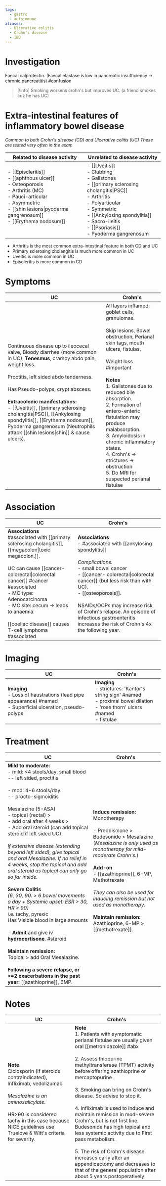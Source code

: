 ```yaml
---
tags:
  - gastro
  - autoimmune
aliases:
  - Ulcerative colitis
  - Crohn's disease
  - IBD
---
```


# Investigation
Faecal calprotectin. 
(Faecal elastase is low in pancreatic insufficiency -> chronic pancreatitis) #confusion 

>[!info]
>Smoking worsens crohn's but improves UC. (a friend smokes cuz he has UC)  

# Extra-intestinal features of inflammatory bowel disease
*Common to both Crohn's disease (CD) and Ulcerative colitis (UC)*
*These are tested very often in the exam*

| Related to disease activity                                                                                                                                                                            | Unrelated to disease activity                                                                                                                                                                                                               |
| ------------------------------------------------------------------------------------------------------------------------------------------------------------------------------------------------------ | ------------------------------------------------------------------------------------------------------------------------------------------------------------------------------------------------------------------------------------------- |
| - [[Episcleritis]]<br>- [[aphthous ulcer]]<br>- Osteoporosis<br>- Arthritis (MC)<br>	- Pauci-articular<br>	- Asymmetric<br>- [[shin lesions\|pyoderma gangrenosum]] <br>- [[Erythema nodosum]]<br><br> | - [[Uveitis]]<br>- Clubbing<br>- Gallstones<br>- [[primary sclerosing cholangitis\|PSC]]<br>- Arthritis<br>	- Polyarticular<br>	- Symmetric<br>- [[Ankylosing spondylitis]]<br>- Sacro-ileitis<br>- [[Psoriasis]]<br>- Pyoderma gangrenosum |
- Arthritis is the most common extra-intestinal feature in both CD and UC
- Primary sclerosing cholangitis is much more common in UC
- Uveitis is more common in UC
- Episcleritis is more common in CD
# Symptoms
| UC                                                                                                                                                                                                                                                                                                                                                                                                                                                                | Crohn's                                                                                                                                                                                                                                                                                                                                                                                                                                                |
| ----------------------------------------------------------------------------------------------------------------------------------------------------------------------------------------------------------------------------------------------------------------------------------------------------------------------------------------------------------------------------------------------------------------------------------------------------------------- | ------------------------------------------------------------------------------------------------------------------------------------------------------------------------------------------------------------------------------------------------------------------------------------------------------------------------------------------------------------------------------------------------------------------------------------------------------ |
| Continuous disease up to ileocecal valve, Bloody diarrhea (more common in UC), **Tenesmus**, crampy abdo pain, weight loss.<br><br>Proctitis, left sided abdo tenderness.<br><br>Has Pseudo-polyps, crypt abscess.<br><br>**Extracolonic manifestations:**<br>- [[Uveitis]], [[primary sclerosing cholangitis\|PSC]], [[Ankylosing spondylitis]], [[Erythema nodosum]], Pyoderma gangrenosum (Neutrophils attack [[shin lesions\|shin]] & cause ulcers). <br><br> | All layers inflamed: goblet cells, granulomas.<br><br>Skip lesions, Bowel obstruction, Perianal skin tags, mouth ulcers, fistulas.<br><br>Weight loss #important <br><br>**Notes**<br>1. Gallstones due to reduced bile absorption.<br>2. Formation of entero-enteric fistulation may produce malabsorption.<br>3. Amyloidosis in chronic inflammatory states.<br>4. Crohn's -> strictures -> obstruction<br>5. Do MRI for suspected perianal fistulae |
# Association

| UC                                                                                                                                                                                                                                                                                                                                | Crohn's                                                                                                                                                                                                                                                                                                                                                                       |
| --------------------------------------------------------------------------------------------------------------------------------------------------------------------------------------------------------------------------------------------------------------------------------------------------------------------------------- | ----------------------------------------------------------------------------------------------------------------------------------------------------------------------------------------------------------------------------------------------------------------------------------------------------------------------------------------------------------------------------- |
| **Associations**<br>#associated with [[primary sclerosing cholangitis]], [[megacolon\|toxic megacolon.]]. <br><br>UC can cause [[cancer- colorectal\|colorectal cancer]] #cancer #associated <br>- MC type: Adenocarcinoma<br>- MC site: cecum -> leads to anaemia.<br><br>[[coeliac disease]] causes T-cell lymphoma #associated | **Associations**<br>- #associated with [[ankylosing spondylitis]]<br><br>*Complications:*<br>- small bowel cancer<br>- [[cancer- colorectal\|colorectal cancer]] (but less risk than with UC). <br>- [[osteoporosis]].<br><br>NSAIDs/OCPs may increase risk of Crohn's relapse. An episode of infectious gastroenteritis increases the risk of Crohn's 4x the following year. |
# Imaging
| UC                                                                                                              | Crohn's                                                                                                                                 |
| --------------------------------------------------------------------------------------------------------------- | --------------------------------------------------------------------------------------------------------------------------------------- |
| **Imaging**<br>- Loss of haustrations (lead pipe appearance) #named <br>- Superficial ulceration, pseudo-polyps | **Imaging**<br>- strictures: 'Kantor's string sign' #named <br>- proximal bowel dilation<br>- 'rose thorn' ulcers #named <br>- fistulae |
# Treatment
| UC                                                                                                                                                                                                                                                                                                                                                                                                                                                                                                                                                                                                                                                                                                                                                                                                                                                                                                               | Crohn's                                                                                                                                                                                                                                                                                                                                                                                    |
| ---------------------------------------------------------------------------------------------------------------------------------------------------------------------------------------------------------------------------------------------------------------------------------------------------------------------------------------------------------------------------------------------------------------------------------------------------------------------------------------------------------------------------------------------------------------------------------------------------------------------------------------------------------------------------------------------------------------------------------------------------------------------------------------------------------------------------------------------------------------------------------------------------------------- | ------------------------------------------------------------------------------------------------------------------------------------------------------------------------------------------------------------------------------------------------------------------------------------------------------------------------------------------------------------------------------------------ |
| **Mild to moderate:**<br>- mild: <4 stools/day, small blood<br>-- left sided, proctitis<br><br>- mod: 4-6 stools/day<br>-- procto-sigmoiditis<br><br>Mesalazine (5-ASA)<br>- topical (rectal) ><br>- add oral after 4 weeks ><br>- Add oral steroid (can add topical steroid if left sided UC)<br><br>*If extensive disease (extending beyond left sided), give topical and oral Mesalazine. If no relief in 4 weeks, stop the topical and add oral steroid as topical can only go so far inside.*<br><br>**Severe Colitis**<br>*(6, 30, 90. > 6 bowel movements a day + Systemic upset: ESR > 30, HR > 90)*<br>i.e. tachy, pyrexic<br>Has Visible blood in large amounts<br><br>- **Admit** and give iv **hydrocortisone**. #steroid <br><br>**Maintain remission:**<br>Topical > add Oral Mesalazine.<br><br>**Following a severe relapse, or >=2 exacerbations in the past year**: [[azathioprine]], 6MP.<br> | **Induce remission:**<br>Monotherapy<br><br>- Prednisolone > Budesonide > Mesalazine (*Mesalazine is only used as monotherapy for mild-moderate Crohn's.*)<br><br>**Add-on**<br>- [[azathioprine]], 6-MP, Methotrexate<br><br>*They can also be used for inducing remission but not used as monotherapy.*<br><br>**Maintain remission:**<br>Azathioprine, 6-MP > [[methotrexate]].<br><br> |
# Notes
| UC                                                                                                                                                                                                                                           | Crohn's                                                                                                                                                                                                                                                                                                                                                                                                                                                                                                                                                                                                                                                          |
| -------------------------------------------------------------------------------------------------------------------------------------------------------------------------------------------------------------------------------------------- | ---------------------------------------------------------------------------------------------------------------------------------------------------------------------------------------------------------------------------------------------------------------------------------------------------------------------------------------------------------------------------------------------------------------------------------------------------------------------------------------------------------------------------------------------------------------------------------------------------------------------------------------------------------------- |
| **Note**<br>Ciclosporin (if steroids contraindicated), Infliximab, vedolizumab<br><br>*Mesalazine is an aminosalicylate.*<br><br>HR>90 is considered tachy in this case because NICE guidelines use Truelove & Witt's criteria for severity. | **Note**<br>1. Patients with symptomatic perianal fistulae are usually given oral [[metronidazole]] #abx <br><br>2. Assess thiopurine methyltransferase (TPMT) activity before offering azathioprine or mercaptopurine<br><br>3. Smoking can bring on Crohn's disease. So advise to stop it. <br><br>4. Infliximab is used to induce and maintain remission in mod-severe Crohn's, but is not first line. Budesonide has high topical and less systemic activity due to First pass metabolism.<br><br>5. The risk of Crohn's disease increases early after an appendicectomy and decreases to that of the general population after about 5 years postoperatively |

